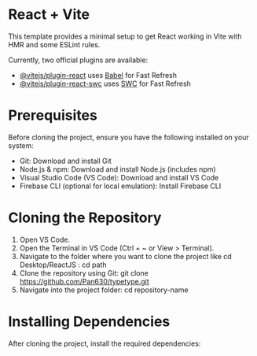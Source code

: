 # React + Vite

This template provides a minimal setup to get React working in Vite with HMR and some ESLint rules.

Currently, two official plugins are available:

- [@vitejs/plugin-react](https://github.com/vitejs/vite-plugin-react/blob/main/packages/plugin-react/README.md) uses [Babel](https://babeljs.io/) for Fast Refresh
- [@vitejs/plugin-react-swc](https://github.com/vitejs/vite-plugin-react-swc) uses [SWC](https://swc.rs/) for Fast Refresh


# Prerequisites
Before cloning the project, ensure you have the following installed on your system:
- Git: Download and install Git
- Node.js & npm: Download and install Node.js (includes npm)
- Visual Studio Code (VS Code): Download and install VS Code
- Firebase CLI (optional for local emulation): Install Firebase CLI

# Cloning the Repository
1.	Open VS Code.
2.	Open the Terminal in VS Code (Ctrl + ~ or View > Terminal).
3.	Navigate to the folder where you want to clone the project like cd Desktop/ReactJS :
cd path
4. Clone the repository using Git:
git clone https://github.com/Pan630/typetype.git
5. Navigate into the project folder:
cd repository-name

# Installing Dependencies
After cloning the project, install the required dependencies:
```npm install
